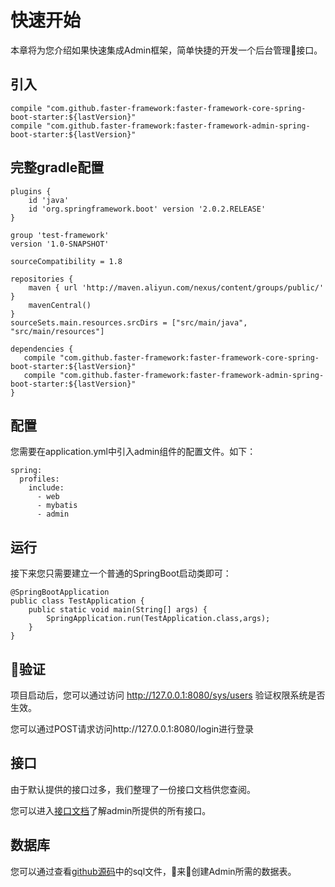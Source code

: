 # 快速开始

本章将为您介绍如果快速集成Admin框架，简单快捷的开发一个后台管理接口。

## 引入


```
compile "com.github.faster-framework:faster-framework-core-spring-boot-starter:${lastVersion}"
compile "com.github.faster-framework:faster-framework-admin-spring-boot-starter:${lastVersion}"
```

## 完整gradle配置

```
plugins {
    id 'java'
    id 'org.springframework.boot' version '2.0.2.RELEASE'
}

group 'test-framework'
version '1.0-SNAPSHOT'

sourceCompatibility = 1.8

repositories {
    maven { url 'http://maven.aliyun.com/nexus/content/groups/public/' }
    mavenCentral()
}
sourceSets.main.resources.srcDirs = ["src/main/java", "src/main/resources"]

dependencies {
   compile "com.github.faster-framework:faster-framework-core-spring-boot-starter:${lastVersion}"
   compile "com.github.faster-framework:faster-framework-admin-spring-boot-starter:${lastVersion}"
}

```

## 配置

您需要在application.yml中引入admin组件的配置文件。如下：

```
spring:
  profiles:
    include:
      - web
      - mybatis
      - admin
```

## 运行

接下来您只需要建立一个普通的SpringBoot启动类即可：

```
@SpringBootApplication
public class TestApplication {
    public static void main(String[] args) {
        SpringApplication.run(TestApplication.class,args);
    }
}
```

## 验证

项目启动后，您可以通过访问
http://127.0.0.1:8080/sys/users
验证权限系统是否生效。

您可以通过POST请求访问http://127.0.0.1:8080/login进行登录

## 接口

由于默认提供的接口过多，我们整理了一份接口文档供您查阅。

您可以进入[接口文档](api-doc.md)了解admin所提供的所有接口。

## 数据库

您可以通过查看[github源码](https://github.com/faster-framework/faster-framework-admin/tree/master/db)中的sql文件，来创建Admin所需的数据表。

